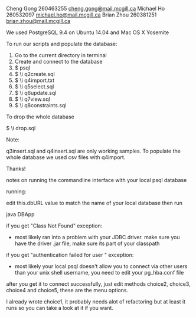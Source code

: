 Cheng Gong 260463255 cheng.gong@mail.mcgill.ca
Michael Ho 260532097 michael.ho@mail.mcgill.ca 
Brian Zhou 260381251 brian.zhou@mail.mcgill.ca

We used PostgreSQL 9.4 on Ubuntu 14.04 and Mac OS X Yosemite

To run our scripts and populate the database:

1. Go to the current directory in terminal
2. Create and connect to the database
3. $ psql
4. $ \i q2create.sql
5. $ \i q4import.txt
6. $ \i q5select.sql
7. $ \i q6update.sql
8. $ \i q7view.sql
9. $ \i q8constraints.sql

To drop the whole database

$ \i drop.sql


Note:

q3insert.sql and q4insert.sql are only working samples. To populate the whole database we used csv files with q4import.


Thanks!





notes on running the commandline interface with your local psql database


running:

edit this.dbURL value to match the name of your local database then run

java DBApp <dbUserName> <dbPassword>


if you get "Class Not Found" exception:

 - most likely ran into a problem with your JDBC driver. make sure you have the driver .jar file, make sure its part of your classpath

if you get "authentication failed for user <dbusernname>" exception:

 - most likely your local psql doesn't allow you to connect via other users than your unix shell username, you need to edit your pg_hba.conf file


after you get it to connect successfully, just edit methods choice2, choice3, choice4 and choice5, these are the menu options.

I already wrote choice1, it probably needs alot of refactoring but at least it runs so you can take a look at it if you want.
